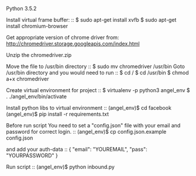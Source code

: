 Python 3.5.2




Install virtual frame buffer:
::
    $ sudo apt-get install xvfb
    $ sudo apt-get install chromium-browser

Get appropriate version of chrome driver from: http://chromedriver.storage.googleapis.com/index.html

Unzip the chromedriver.zip

Move the file to /usr/bin directory
::
    $ sudo mv chromedriver /usr/bin
Goto /usr/bin directory and you would need to run
::
    $ cd /
    $ cd /usr/bin
    $ chmod a+x chromedriver


Create virtual environment for project
::
    $ virtualenv -p python3 angel_env
    $ . ./angel_env/bin/activate


Install python libs to virtual environment
::
    (angel_env)$ cd facebook
    (angel_env)$ pip install -r requirements.txt


Before run script You need to set a "config.json" file with your email and password for correct login.
::
    (angel_env)$ cp config.json.example config.json

and add your auth-data
::
    {
        "email": "YOUREMAIL",
        "pass": "YOURPASSWORD"
    }

Run script
::
    (angel_env)$ python inbound.py
